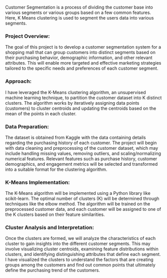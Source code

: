 Customer Segmentation is a process of dividing the customer base into various segments or various groups based on a few common features. Here, K Means clustering is used to segment the users data into various segments.

<h3>Project Overview:</h3>
The goal of this project is to develop a customer segmentation system for a shopping mall that can group customers into distinct segments based on their purchasing behavior, demographic information, and other relevant attributes. This will enable more targeted and effective marketing strategies tailored to the specific needs and preferences of each customer segment.

<h3>Approach:</h3>
I have leveraged the K-Means clustering algorithm, an unsupervised machine learning technique, to partition the customer dataset into K distinct clusters. The algorithm works by iteratively assigning data points (customers) to cluster centroids and updating the centroids based on the mean of the points in each cluster.

<h3>Data Preparation:</h3>
The dataset is obtained from Kaggle with the data containing details regarding the purchasing history of each customer. The project will begin with data cleaning and preprocessing of the customer dataset, which may include handling missing values, removing outliers, and scaling/normalizing numerical features. Relevant features such as purchase history, customer demographics, and engagement metrics will be selected and transformed into a suitable format for the clustering algorithm.

<h3>K-Means Implementation:</h3>
The K-Means algorithm will be implemented using a Python library like scikit-learn. The optimal number of clusters (K) will be determined through techniques like the elbow method. The algorithm will be trained on the preprocessed customer data, and each customer will be assigned to one of the K clusters based on their feature similarities.

<h3>Cluster Analysis and Interpretation:</h3>
Once the clusters are formed, we will analyze the characteristics of each cluster to gain insights into the different customer segments. This may involve visualizing cluster centroids, examining feature distributions within clusters, and identifying distinguishing attributes that define each segment. I have visualized the clusters to understand the factors that are creating groups among the customers and find out common points that ultimately define the purchasing trend of the customers.

